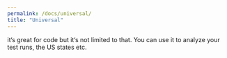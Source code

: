 ```yaml
---
permalink: /docs/universal/
title: "Universal"
---
```


it‘s great for code but it‘s not limited to that. You can use it to analyze your test runs, the US states etc.

